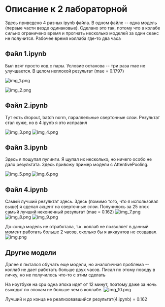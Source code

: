 # Описание к 2 лабораторной

Здесь приведено 4 разных ipynb файла. 
В одном файле -- одна модель (первые части везде одинаковые).
Сделано это так, потому что в колабе сильно ограничено время и прогнать несколько моделей за один сеанс не получится.
Рабочее время коллаба где-то два часа

## Файл 1.ipynb
Был взят просто код с пары. 
Условие останова -- три раза mae не улучшается. 
В целом неплохой результат (mae = 0.1797)

![img_1.png](img_1.png)

![img_2.png](img_2.png)

## Файл 2.ipynb
Тут есть dropout, batch norm, параллельные сверточные слои.
Результат стал хуже, но в 4.ipynb я это исправил

![img_3.png](img_3.png)
![img_4.png](img_4.png)
## Файл 3.ipynb
Здесь я пощупал пулинги. Я щупал их несколько, но ничего особо не дало результата.
Здесь привожу пример модели c AttentivePooling.

![img_5.png](img_5.png)
![img_6.png](img_6.png)

## Файл 4.ipynb
Самый лучший результат здесь.
Здесь (помимо того, что я использовал выше) я сделал акцент на сверточные слои.
Получилось за 25 эпох самый лучший неконечный результат (mae = 0.162)
![img_7.png](img_7.png)
![img_8.png](img_8.png)
![img_9.png](img_9.png)


До конца модель не отработала, т.к. коллаб не позволяет в данный момент работать больше 2 часов, сколько бы я аккаунтов не создавал.
![img.png](img.png)


## Другие модели
Далее я пытался обучать еще модели, но аналогичная проблема -- коллаб не дает работать больше двух часов.
Писал по этому поводу в личку, но не получилось что-то с этим сделать

На ноутбуке на cpu одна эпоха идет от 12 минут, поэтому даже за ночь выходит по эпохам не больше чем в коллабе.
![img_10.png](img_10.png)

Лучший и до конца не реализовавшийся результат(4.ipynb) = 0.162
